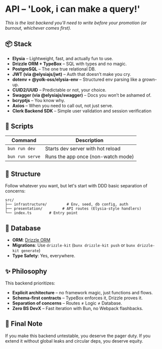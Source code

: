 # API – 'Look, i can make a query!'

*This is the last backend you'll need to write before your promotion (or burnout, whichever comes first).*

## 📦 Stack

* **Elysia** – Lightweight, fast, and actually fun to use.
* **Drizzle ORM + TypeBox** – SQL with types and no magic.
* **PostgreSQL** – The one true relational DB.
* **JWT (via @elysiajs/jwt)** – Auth that doesn’t make you cry.
* **dotenv + @yolk-oss/elysia-env** – Structured env parsing like a grown-up.
* **CUID2/UUID** – Predictable or not, your choice.
* **Swagger (via @elysiajs/swagger)** – Docs you won’t be ashamed of.
* **bcryptjs** – You know why.
* **Axios** – When you need to call out, not just serve.
* **Clerk Backend SDK** – Simple user validation and session verification

## 🚀 Scripts

| Command        | Description                             |
| -------------- | --------------------------------------- |
| `bun run dev`  | Starts dev server with hot reload       |
| `bun run serve`| Runs the app once (non-watch mode)      |

## 📂 Structure

Follow whatever you want, but let's start with DDD basic separation of concerns:
```
src/
├── infrastructure/         # Env, seed, db config, auth
├── presentation/         # API routes (Elysia-style handlers)
└── index.ts        # Entry point
```

## 💠 Database

* **ORM**: [Drizzle ORM](https://orm.drizzle.team/)
* **Migrations**: Use `drizzle-kit` (`bunx drizzle-kit push` or `bunx drizzle-kit generate`)
* **Type Safety**: Yes, everywhere.

## ✨ Philosophy

This backend prioritizes:

* **Explicit architecture** – no framework magic, just functions and flows.
* **Schema-first contracts** – TypeBox enforces it, Drizzle proves it.
* **Separation of concerns** – Routes ≠ Logic ≠ Database.
* **Zero BS DevX** – Fast iteration with Bun, no Webpack flashbacks.

## 🧠 Final Note

If you make this backend untestable, you deserve the pager duty.
If you extend it without global leaks and circular deps, you deserve equity.